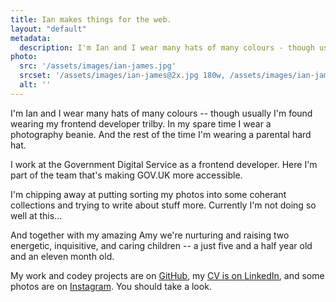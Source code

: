 ```yaml
---
title: Ian makes things for the web.
layout: "default"
metadata:
  description: I'm Ian and I wear many hats of many colours - though usually I'm found wearing my front end developer trilby or my parental hard hat.
photo:
  src: '/assets/images/ian-james.jpg'
  srcset: '/assets/images/ian-james@2x.jpg 180w, /assets/images/ian-james@3x.jpg 270w'
  alt: ''
---
```


I'm Ian and I wear many hats of many colours -- though usually I'm found wearing my frontend developer trilby. In my spare time I wear a photography beanie. And the rest of the time I'm wearing a parental hard hat.

I work at the Government Digital Service as a frontend developer. Here I'm part of the team that's making GOV.UK more accessible.

I'm chipping away at putting sorting my photos into some coherant collections and trying to write about stuff more. Currently I'm not doing so well at this...

And together with my amazing Amy we're nurturing and raising two energetic, inquisitive, and caring children -- a just five and a half year old and an eleven month old.

My work and codey projects are on [GitHub](https://inj.ms/github), my [CV is on LinkedIn](https://inj.ms/linkedin), and some photos are on [Instagram](https://inj.ms/instagram). You should take a look.